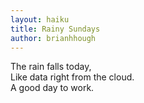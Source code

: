 ```yaml
---
layout: haiku
title: Rainy Sundays 
author: brianhhough
---
```


The rain falls today,<br>
Like data right from the cloud.<br>
A good day to work.<br>
